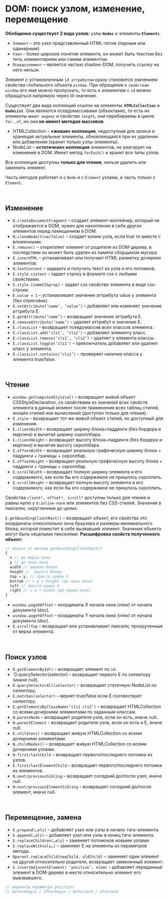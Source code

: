 # DOM: поиск узлом, изменение, перемещение

__Обобщенно существует 2 вида узлов:__ узлы __`Nodes`__ и элементы __`Elements`__.

* `Элемент` – это узел представленный HTML-тегом (парным или одинарным).
* `Узел` – более широкое понятие элемента, он может быть текстом без тега, комментарием или самим элементом.
* `Псевдоэлемент` – является частью shadow-DOM, получить ссылку на него нельзя.

Элемент с установленным `id аттрибутом` сразу становится значением свойства глобального объекта `window`. При обращении к `свойствам window` его имя можно пропускать, то есть к элементам с `id` можно обращаться напрямую через id-значение.

Существует два вида коллекций ссылок на элементы: __`HTMLCollection`__ и __`NodeList`__.
Они являются псевдомассивами (объектами), то есть их элементы `имеют индекс` и свойство `length`, они перебираемы в цикле `for..of`, но они __не имеют методов массивов__.

* HTMLCollection – __«живая» коллекция__, недоступная для записи и хранящая актуальные элементы, обновляющаяся при их удалении или добавлении (хранит только узлы-элементы).
* NodeList – __«статичная» коллекция__ элементов, не реагирует на изменения в DOM. Имеет метод `forEach()` и хранит все типы узлов.

Все коллекции доступны __только для чтения__, нельзя удалить или заменить элемент. 

Часть методов работает и с `Node` и с `Element` узлами, а часть только с `Element`.

<br>

## Изменение

* `D.createDocumentFragment` – создает элемент-контейнер, который не отображается в DOM, нужен для накопления в себе других элементов перед пемещением в DOM.
* `N.cloneNode(true/false)` – создает копию узла, если true то вместе с вложенными.
* `E.remove()` – открепляет элемент от родителя из DOM-дерева, в последствии он может быть удален из памяти сборщиком мусора.
* `E.innerHTML` – устанавливает или получает HTML разметку дочерних элементов.
* `N.textContent` – задавать и получать текст из узла и его потомков.
* `E.style.csstext` – задает строку в формате css с любыми свойствами.
* `E.style.[someCSSprop]` – задает css свойство элемента в виде css-строки.
* `E.value = 1` – устанавливает значение аттрибута value у элемента (без отрисовки).
* `E.setAttribute(‘name’, ‘value’)` – добавляет или изменяет значение аттрибута E.
* `E.getAttribute(‘name’)` – возвращает значение аттрибута E.
* `E.removeAttribute(‘name’)` – удаляет аттрибут и значение E.
* `E.classList` – возвращает псевдомассив всех классов элемента.
* `E.classList.add(‘cls1’, ‘cls2’)` – добавляет элементу класс.
* `E.classList.remove(‘cls1’, ‘cls2’)` – удаляет у элемента классы.
* `E.classList.toggle(‘cls1’)` – преключатель добавляет или удаляет класс у элемента.
* `E.classList.contains(‘cls1’)` – проверяет наличие класса у элемента true/false.

<br>

## Чтение

* `window.getComputedStyle(el)` – возвращает живой объект CSSStyleDeclaration, со свойствами из значений всех свойств элемента в данный момент после применения всех таблиц стилей, инлайн стилей или вычислений (доступен только для чтения).
* `E.style` – возвращает тот же живой объект стилей, но доступный для изменения.
* `E.clientWidth` – возвращает ширину блока+паддинги (без бордера и маргина) и вычитая ширину скроллбара.
* `E.clientHeight` – возвращает высоту блока+паддинги (без бордера и маргина) и вычитая высоту скроллбара.
* `E.offsetWidth` – возвращает реальную графическую ширину блока + паддинги + границы + скроллбар.
* `E.offsetHeight` – возвращает реальную графическую высоту блока + паддинги + границы + скроллбар.
* `E.scrollWidth` – возвращает полную ширину элемента и его содержимого, как если бы его содержимое не пришлось скроллить.
* `E.scrollHeight` – возвращает полную высоту элемента и его содержимого, как если бы его содержимое не пришлось скроллить.

Свойства `client*, offset*, scroll*` доступны только для чтения и равны нулю у `d:inline-none` или элементов без CSS-стилей. Значения в пикселях, округленные до целых.

`E.getBoundingClientRect()` – возвращает объект, его свойства это координаты относительно окна браузера и размеры минимального блока, которой поместит в себе вызвавший элемент. Значения объекта могут быть нецелыми пикселями.
__Расшифровка свойств полученного объект:__
```javascript
// объект от метода getBoundingClientRect()
{
  x // до верха окна 
  y // до лева окна
  width // ширина блока
  height //  высота блока
  top = y, // просто равен Y 
  bottom // = y + height (до низа окна)
  left // просто равен X 
  right // = x + width (до права окна)
}
```

* `window.pageXOffset` – координаты X начала окна (view) от начала документа (doc).
* `window.pageYOffset` – координаты Y начала окна (view) от начала документа (doc).
* `E.scrollTop` – возвращает или устанавливает пиксели, прокрученные от верха элемента.

<br>

## Поиск узлов

* `D.getElementById()` – возвращает элемент по `id`.
* `D.querySelector(selector) – возвращает первого E по селектору (иначе null).
* `D.querySelectorAll(selector)` – возвращает статичную NodeList по селектору.
* `E.matches(selector)` – вернет true/false если E соотвествует селектору.
* `E.getElementsByClassName(‘cls1 cls2’)` – возвращает HTMLCollection со всеми дочерними элементами по заданным классам.
* `N.parentNode` – возвращает родителя узла, если он есть, иначе null.
* `N.parentElement` – возвращает родителя узла, если он есть и E, иначе null.
* `E.children()` – возвращает живую HTMLCollection со всеми дочерними элементами.
* `N.childNodes()` – возвращает живую HTMLCollection со всеми дочерними узлами.
* `N.first/lastChild` – возвращает первого/последнего потомка из узлов.
* `E.first/lastElementChild` – возвращает первого/последнего потомка из элементов.
* `N.next/previousSibling` – возвращает соседний до/после узел, иначе null.
* `N.next/previousElementSibling` – возвращает соседний до/после элемент, иначе null.

<br>

## Перемещение, замена
* `E.prepend(…els)` – добавляет узел или узлы в начало тэга-элемента.
* `E.append(…els)` – добавляет узел или узлы в конец тэга-элемента.
* `E.replaceChildren(…els)` – заменяет потомоков новыми узлами.
* `E.replaceWith(els…)` – заменяет E на элементы из параметров метода.
* `Nparent.replaceChild(newChild, oldChild)` – заменяет один элемент на другой относительно родителя, возвращает замененный эоемент.
* `E.insertAdjacentElement( ‘position’, elem)` – добавляет переданный элемент в DOM-дерево в место относительно элемент его вывзвавшего.
```javascript
// варианты параметра position: 
// beforebegin / afterbegin / beforeend / afterend
```
